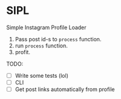 # SIPL
Simple Instagram Profile Loader

1. Pass post id-s to `process` function.
2. run `process` function.
3. profit.

TODO: 
- [ ] Write some tests (lol)
- [ ] CLI
- [ ] Get post links automatically from profile